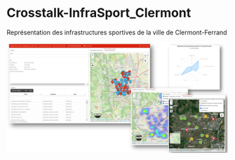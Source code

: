 # Crosstalk-InfraSport_Clermont
Représentation des infrastructures sportives de la ville de Clermont-Ferrand

![](https://github.com/R-Cobalt/Crosstalk-InfraSport_Clermont/blob/main/Dashboard_Infra_sportives.png)
